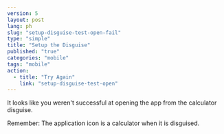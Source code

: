 ```yaml
---
version: 5
layout: post
lang: ph
slug: "setup-disguise-test-open-fail"
type: "simple"
title: "Setup the Disguise"
published: "true"
categories: "mobile"
tags: "mobile"
action: 
  - title: "Try Again"
    link: "setup-disguise-test-open"
---
```


It looks like you weren't successful at opening the app from the calculator disguise.

Remember: The application icon is a calculator when it is disguised.
